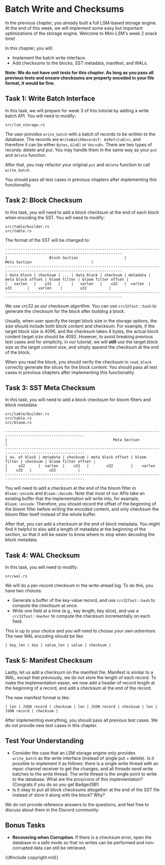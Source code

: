 # Batch Write and Checksums

<!-- ![Chapter Overview](./lsm-tutorial/week2-07-overview.svg) -->

In the previous chapter, you already built a full LSM-based storage engine. At the end of this week, we will implement some easy but important optimizations of the storage engine. Welcome to Mini-LSM's week 2 snack time!

In this chapter, you will:

* Implement the batch write interface.
* Add checksums to the blocks, SST metadata, manifest, and WALs.

**Note: We do not have unit tests for this chapter. As long as you pass all previous tests and ensure checksums are properly encoded in your file format, it would be fine.**

## Task 1: Write Batch Interface

In this task, we will prepare for week 3 of this tutorial by adding a write batch API. You will need to modify:

```
src/lsm_storage.rs
```

The user provides `write_batch` with a batch of records to be written to the database. The records are `WriteBatchRecord<T: AsRef<[u8]>>`, and therefore it can be either `Bytes`, `&[u8]` or `Vec<u8>`. There are two types of records: delete and put. You may handle them in the same way as your `put` and `delete` function.

After that, you may refactor your original `put` and `delete` function to call `write_batch`.

You should pass all test cases in previous chapters after implementing this functionality.

## Task 2: Block Checksum

In this task, you will need to add a block checksum at the end of each block when encoding the SST. You will need to modify:

```
src/table/builder.rs
src/table.rs
```

The format of the SST will be changed to:

```plaintext
---------------------------------------------------------------------------------------------------------------------------
|                   Block Section                     |                            Meta Section                           |
---------------------------------------------------------------------------------------------------------------------------
| data block | checksum | ... | data block | checksum | metadata | meta block offset | bloom filter | bloom filter offset |
|   varlen   |    u32   |     |   varlen   |    u32   |  varlen  |         u32       |    varlen    |        u32          |
---------------------------------------------------------------------------------------------------------------------------
```

We use crc32 as our checksum algorithm. You can use `crc32fast::hash` to generate the checksum for the block after building a block.

Usually, when user specify the target block size in the storage options, the size should include both block content and checksum. For example, if the target block size is 4096, and the checksum takes 4 bytes, the actual block content target size should be 4092. However, to avoid breaking previous test cases and for simplicity, in our tutorial, we will **still** use the target block size as the target content size, and simply append the checksum at the end of the block.

When you read the block, you should verify the checksum in `read_block` correctly generate the slices for the block content. You should pass all test cases in previous chapters after implementing this functionality.

## Task 3: SST Meta Checksum

In this task, you will need to add a block checksum for bloom filters and block metadata:

```
src/table/builder.rs
src/table.rs
src/bloom.rs
```

```plaintext
----------------------------------------------------------------------------------------------------------
|                                                Meta Section                                            |
----------------------------------------------------------------------------------------------------------
| no. of block | metadata | checksum | meta block offset | bloom filter | checksum | bloom filter offset |
|     u32      |  varlen  |    u32   |        u32        |    varlen    |    u32   |        u32          |
----------------------------------------------------------------------------------------------------------
```

You will need to add a checksum at the end of the bloom filter in `Bloom::encode` and `Bloom::decode`. Note that most of our APIs take an existing buffer that the implementation will write into, for example, `Bloom::encode`. Therefore, you should record the offset of the beginning of the bloom filter before writing the encoded content, and only checksum the bloom filter itself instead of the whole buffer.

After that, you can add a checksum at the end of block metadata. You might find it helpful to also add a length of metadata at the beginning of the section, so that it will be easier to know where to stop when decoding the block metadata.

## Task 4: WAL Checksum

In this task, you will need to modify:

```
src/wal.rs
```

We will do a per-record checksum in the write-ahead log. To do this, you have two choices:

* Generate a buffer of the key-value record, and use `crc32fast::hash` to compute the checksum at once.
* Write one field at a time (e.g., key length, key slice), and use a `crc32fast::Hasher` to compute the checksum incrementally on each field.

This is up to your choice and you will need to *choose your own adventure*. The new WAL encoding should be like:

```
| key_len | key | value_len | value | checksum |
```

## Task 5: Manifest Checksum

Lastly, let us add a checksum on the manifest file. Manifest is similar to a WAL, except that previously, we do not store the length of each record. To make the implementation easier, we now add a header of record length at the beginning of a record, and add a checksum at the end of the record.

The new manifest format is like:

```
| len | JSON record | checksum | len | JSON record | checksum | len | JSON record | checksum |
```

After implementing everything, you should pass all previous test cases. We do not provide new test cases in this chapter.

## Test Your Understanding

* Consider the case that an LSM storage engine only provides `write_batch` as the write interface (instead of single put + delete). Is it possible to implement it as follows: there is a single write thread with an mpsc channel receiver to get the changes, and all threads send write batches to the write thread. The write thread is the single point to write to the database. What are the pros/cons of this implementation? (Congrats if you do so you get BadgerDB!)
* Is it okay to put all block checksums altogether at the end of the SST file instead of store it along with the block? Why?

We do not provide reference answers to the questions, and feel free to discuss about them in the Discord community.

## Bonus Tasks

* **Recovering when Corruption**. If there is a checksum error, open the database in a safe mode so that no writes can be performed and non-corrupted data can still be retrieved.

{{#include copyright.md}}
